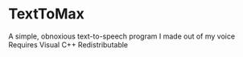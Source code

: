 TextToMax
=========

A simple, obnoxious text-to-speech program I made out of my voice
Requires Visual C++ Redistributable